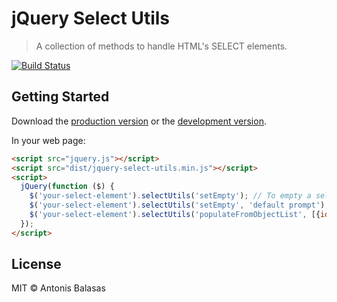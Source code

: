# jQuery Select Utils

> A collection of methods to handle HTML's SELECT elements.

[![Build Status](https://travis-ci.org/antoniom/jquery-select-utils.svg?branch=master)](https://travis-ci.org/antoniom/jquery-select-utils)

## Getting Started

Download the [production version][min] or the [development version][max].

[min]: https://raw.githubusercontent.com/antoniom/jquery-jquery-select-utils/master/dist/jquery.jquery-select-utils.min.js
[max]: https://raw.githubusercontent.com/antoniom/jquery-jquery-select-utils/master/dist/jquery.jquery-select-utils.js

In your web page:

```html
<script src="jquery.js"></script>
<script src="dist/jquery-select-utils.min.js"></script>
<script>
  jQuery(function ($) {
    $('your-select-element').selectUtils('setEmpty'); // To empty a select list
    $('your-select-element').selectUtils('setEmpty', 'default prompt'); // To empty the list and leave a prompt
    $('your-select-element').selectUtils('populateFromObjectList', [{id: 1, name: "Name 1"}, {id: 2, name: "Name 2"}], 'id', 'name', 'Please Select'); // to populate from an object list (the last argument stands for the prompt and is optional)
  });
</script>
```


## License

MIT © Antonis Balasas
